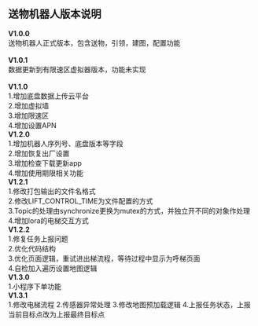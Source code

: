 ## 送物机器人版本说明<br/>
**V1.0.0**<br/>
送物机器人正式版本，包含送物，引领，建图，配置功能<br/>
<br/>
**V1.0.1**<br/>
数据更新到有限速区虚拟器版本，功能未实现<br/>
<br/>
**V1.1.0**<br/>
1.增加底盘数据上传云平台<br/>
2.增加虚拟墙<br/>
3.增加限速区<br/>
4.增加设置APN<br/>
**V1.2.0**<br/>
1.增加机器人序列号、底盘版本等字段<br/>
2.增加恢复出厂设置<br/>
3.增加检查下载更新app<br/>
4.增加使用期限相关功能<br/>
**V1.2.1**<br/>
1.修改打包输出的文件名格式<br/>
2.修改LIFT_CONTROL_TIME为文件配置的方式<br/>
3.Topic的处理由synchronize更换为mutex的方式，并独立开不同的对象作处理<br/>
4.增加lora的电梯交互方式<br/>
**V1.2.2**<br/>
1.修复任务上报问题<br/>
2.优化代码结构<br/>
3.优化页面逻辑，重试进出梯流程，等待过程中显示为呼梯页面<br/>
4.自检加入遍历设置地图逻辑<br/>
**V1.3.0**<br/>
1.小程序下单功能<br/>
**V1.3.1**<br/>
1.修改电梯流程
2.传感器异常处理
3.修改地图预加载逻辑
4.上报任务状态，上报当前目标点改为上报最终目标点

